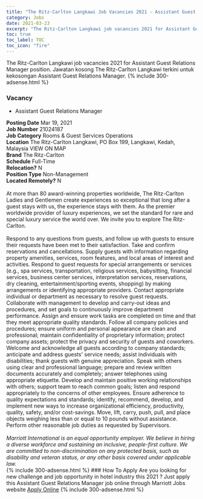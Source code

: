 ```yaml
---
title: "The Ritz-Carlton Langkawi Job Vacancies 2021 - Assistant Guest Relations Manager" 
category: Jobs 
date: 2021-03-23 
excerpt: "The Ritz-Carlton Langkawi job vacancies 2021 for Assistant Guest Relations Manager position. Jawatan kosong The Ritz-Carlton Langkawi terkini untuk kekosongan Assistant Guest Relations Manager." 
toc: true 
toc_label: TOC 
toc_icon: "fire" 
--- 
```


The Ritz-Carlton Langkawi job vacancies 2021 for Assistant Guest Relations Manager position. Jawatan kosong The Ritz-Carlton Langkawi terkini untuk kekosongan Assistant Guest Relations Manager. 
{% include 300-adsense.html %} 
### Vacancy 
- Assistant Guest Relations Manager 
<div><div><b>Posting Date</b> Mar 19, 2021<br><b>Job Number</b> 21024187<br><b>Job Category</b> Rooms &amp; Guest Services Operations<br><b>Location</b> The Ritz-Carlton Langkawi, PO Box 199, Langkawi, Kedah, Malaysia VIEW ON MAP<br><b>Brand</b> The Ritz-Carlton<br><b>Schedule</b> Full-Time<br><b>Relocation?</b> N<br><b>Position Type</b> Non-Management<br><b>Located Remotely?</b> N<br><br><div>    At more than 80 award-winning properties worldwide, The Ritz-Carlton Ladies and Gentlemen create experiences so exceptional that long after a guest stays with us, the experience stays with them. As the premier worldwide provider of luxury experiences, we set the standard for rare and special luxury service the world over. We invite you to explore The Ritz-Carlton.    </div><br></div><div> Respond to any questions from guests, and follow up with guests to ensure their requests have been met to their satisfaction. Take and confirm reservations and cancellations. Supply guests with information regarding property amenities, services, room features, and local areas of interest and activities. Respond to guest requests for special arrangements or services (e.g., spa services, transportation, religious services, babysitting, financial services, business center services, interpretation services, reservations, dry cleaning, entertainment/sporting events, shopping) by making arrangements or identifying appropriate providers. Contact appropriate individual or department as necessary to resolve guest requests. Collaborate with management to develop and carry-out ideas and procedures, and set goals to continuously improve department performance. Assign and ensure work tasks are completed on time and that they meet appropriate quality standards. Follow all company policies and procedures; ensure uniform and personal appearance are clean and professional; maintain confidentiality of proprietary information; protect company assets; protect the privacy and security of guests and coworkers. Welcome and acknowledge all guests according to company standards; anticipate and address guests' service needs; assist individuals with disabilities; thank guests with genuine appreciation. Speak with others using clear and professional language; prepare and review written documents accurately and completely; answer telephones using appropriate etiquette. Develop and maintain positive working relationships with others; support team to reach common goals; listen and respond appropriately to the concerns of other employees. Ensure adherence to quality expectations and standards; identify, recommend, develop, and implement new ways to increase organizational efficiency, productivity, quality, safety, and/or cost-savings. Move, lift, carry, push, pull, and place objects weighing less than or equal to 10 pounds without assistance. Perform other reasonable job duties as requested by Supervisors.</div> <div> &#160;</div> <em>Marriott International is an equal opportunity employer.&#160;We believe in hiring a diverse workforce and sustaining an inclusive, people-first culture.&#160;We are committed to non-discrimination on&#160;any&#160;protected&#160;basis, such as disability and veteran status, or any other basis covered under applicable law.</em><br></div> 
{% include 300-adsense.html %} 
### How To Apply 
Are you looking for new challenge and job opportunity in hotel industry this 2021 ?
Just apply this Assistant Guest Relations Manager job online through Marriott Jobs website 
<a href="https://jobs.marriott.com/marriott/jobs/21024187?lang=en-us" class="btn btn--info" target="_blank" rel="nofollow noopenner">Apply Online</a> 
{% include 300-adsense.html %} 